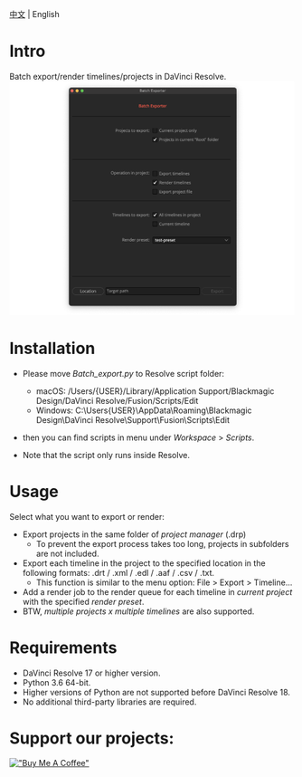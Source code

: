 [中文](README.md) | English

# Intro
Batch export/render timelines/projects in DaVinci Resolve.
!["Screenshot"](Batch_Exporter_Screenshot.png)

# Installation

- Please move *Batch_export.py* to Resolve script folder:
  - macOS: /Users/{USER}/Library/Application Support/Blackmagic Design/DaVinci Resolve/Fusion/Scripts/Edit
  - Windows: C:\Users\{USER}\AppData\Roaming\Blackmagic Design\DaVinci Resolve\Support\Fusion\Scripts\Edit

- then you can find scripts in menu under *Workspace* > *Scripts*.
- Note that the script only runs inside Resolve.

# Usage

Select what you want to export or render:

- Export projects in the same folder of *project manager* (.drp)
  - To prevent the export process takes too long, projects in subfolders are not included.
- Export each timeline in the project to the specified location in the following formats: .drt / .xml / .edl / .aaf / .csv / .txt.
  - This function is similar to the menu option: File > Export > Timeline...
- Add a render job to the render queue for each timeline in *current project* with the specified *render preset*.
- BTW, *multiple projects x multiple timelines* are also supported.

# Requirements

- DaVinci Resolve 17 or higher version.
- Python 3.6 64-bit.
- Higher versions of Python are not supported before DaVinci Resolve 18.
- No additional third-party libraries are required.

# Support our projects:

[!["Buy Me A Coffee"](https://www.buymeacoffee.com/assets/img/custom_images/orange_img.png)](https://www.buymeacoffee.com/zhanglaichi)
